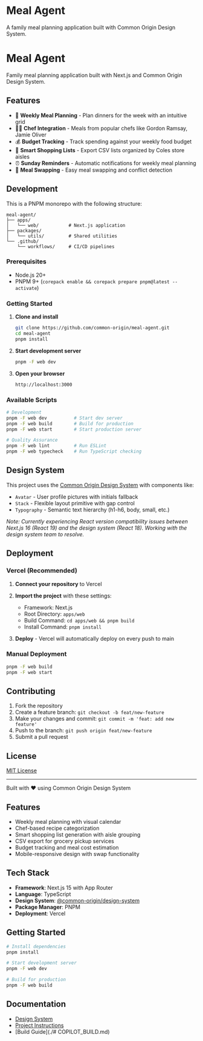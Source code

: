 # Meal Agent

A family meal planning application built with Common Origin Design System.

# Meal Agent

Family meal planning application built with Next.js and Common Origin Design System.

## Features

- 📅 **Weekly Meal Planning** - Plan dinners for the week with an intuitive grid
- 👨‍🍳 **Chef Integration** - Meals from popular chefs like Gordon Ramsay, Jamie Oliver
- 💰 **Budget Tracking** - Track spending against your weekly food budget
- 🛒 **Smart Shopping Lists** - Export CSV lists organized by Coles store aisles
- ⏰ **Sunday Reminders** - Automatic notifications for weekly meal planning
- 🔄 **Meal Swapping** - Easy meal swapping and conflict detection

## Development

This is a PNPM monorepo with the following structure:

```
meal-agent/
├── apps/
│   └── web/           # Next.js application
├── packages/
│   └── utils/         # Shared utilities
└── .github/
    └── workflows/     # CI/CD pipelines
```

### Prerequisites

- Node.js 20+
- PNPM 9+ (`corepack enable && corepack prepare pnpm@latest --activate`)

### Getting Started

1. **Clone and install**
   ```bash
   git clone https://github.com/common-origin/meal-agent.git
   cd meal-agent
   pnpm install
   ```

2. **Start development server**
   ```bash
   pnpm -F web dev
   ```

3. **Open your browser**
   ```
   http://localhost:3000
   ```

### Available Scripts

```bash
# Development
pnpm -F web dev          # Start dev server
pnpm -F web build        # Build for production  
pnpm -F web start        # Start production server

# Quality Assurance
pnpm -F web lint         # Run ESLint
pnpm -F web typecheck    # Run TypeScript checking
```

## Design System

This project uses the [Common Origin Design System](https://common-origin-design-system.vercel.app/) with components like:

- `Avatar` - User profile pictures with initials fallback
- `Stack` - Flexible layout primitive with gap control
- `Typography` - Semantic text hierarchy (h1-h6, body, small, etc.)

*Note: Currently experiencing React version compatibility issues between Next.js 16 (React 19) and the design system (React 18). Working with the design system team to resolve.*

## Deployment

### Vercel (Recommended)

1. **Connect your repository** to Vercel
2. **Import the project** with these settings:
   - Framework: Next.js
   - Root Directory: `apps/web`
   - Build Command: `cd apps/web && pnpm build`
   - Install Command: `pnpm install`

3. **Deploy** - Vercel will automatically deploy on every push to main

### Manual Deployment

```bash
pnpm -F web build
pnpm -F web start
```

## Contributing

1. Fork the repository
2. Create a feature branch: `git checkout -b feat/new-feature`
3. Make your changes and commit: `git commit -m 'feat: add new feature'`
4. Push to the branch: `git push origin feat/new-feature`
5. Submit a pull request

## License

[MIT License](LICENSE)

---

Built with ❤️ using Common Origin Design System

## Features

- Weekly meal planning with visual calendar
- Chef-based recipe categorization  
- Smart shopping list generation with aisle grouping
- CSV export for grocery pickup services
- Budget tracking and meal cost estimation
- Mobile-responsive design with swap functionality

## Tech Stack

- **Framework**: Next.js 15 with App Router
- **Language**: TypeScript
- **Design System**: [@common-origin/design-system](https://www.npmjs.com/package/@common-origin/design-system)
- **Package Manager**: PNPM
- **Deployment**: Vercel

## Getting Started

```bash
# Install dependencies
pnpm install

# Start development server
pnpm -F web dev

# Build for production
pnpm -F web build
```

## Documentation

- [Design System](https://common-origin-design-system.vercel.app/)
- [Project Instructions](./PROJECT_INSTRUCTIONS.md)
- [Build Guide](./# COPILOT_BUILD.md)